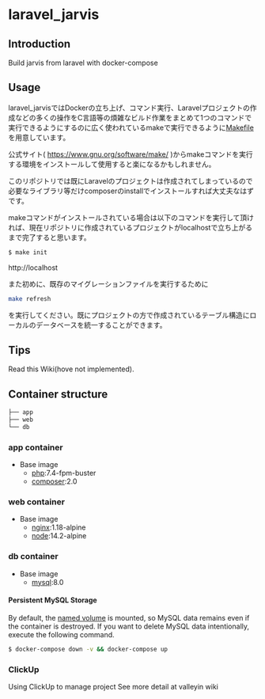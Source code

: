 # laravel_jarvis

## Introduction

Build jarvis from laravel with docker-compose


## Usage
laravel_jarvisではDockerの立ち上げ、コマンド実行、Laravelプロジェクトの作成などの多くの操作をC言語等の煩雑なビルド作業をまとめて1つのコマンドで実行できるようにするのに広く使われているmakeで実行できるように[Makefile](https://github.com/valleyin-dev/laravel_jarvis/blob/main/Makefile)を用意しています。


公式サイト( https://www.gnu.org/software/make/ )からmakeコマンドを実行する環境をインストールして使用すると楽になるかもしれません。

このリポジトリでは既にLaravelのプロジェクトは作成されてしまっているので必要なライブラリ等だけcomposerのinstallでインストールすれば大丈夫なはずです。

makeコマンドがインストールされている場合は以下のコマンドを実行して頂ければ、現在リポジトリに作成されているプロジェクトがlocalhostで立ち上がるまで完了すると思います。
```bash
$ make init
```

http://localhost

また初めに、既存のマイグレーションファイルを実行するために

```bash
make refresh
```

を実行してください。既にプロジェクトの方で作成されているテーブル構造にローカルのデータベースを統一することができます。


## Tips

Read this Wiki(hove not implemented). <!-- [Wiki](). -->

## Container structure

```bash
├── app
├── web
└── db
```

### app container

- Base image
  - [php](https://hub.docker.com/_/php):7.4-fpm-buster
  - [composer](https://hub.docker.com/_/composer):2.0

### web container

- Base image
  - [nginx](https://hub.docker.com/_/nginx):1.18-alpine
  - [node](https://hub.docker.com/_/node):14.2-alpine

### db container

- Base image
  - [mysql](https://hub.docker.com/_/mysql):8.0

#### Persistent MySQL Storage

By default, the [named volume](https://docs.docker.com/compose/compose-file/#volumes) is mounted, so MySQL data remains even if the container is destroyed.
If you want to delete MySQL data intentionally, execute the following command.

```bash
$ docker-compose down -v && docker-compose up
```

### ClickUp
Using ClickUp to manage project
See more detail at valleyin wiki

